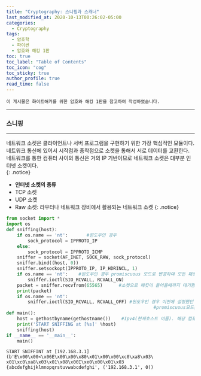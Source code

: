 ```yaml
---
title: "Cryptography: 스니핑과 스캐너"
last_modified_at: 2020-10-13T00:26:02-05:00
categories:
  - Cryptography
tags:
  - 암호학
  - 파이썬
  - 암호와 해킹 1판
toc: true 
toc_label: "Table of Contents"
toc_icon: "cog"
toc_sticky: true 
author_profile: true 
read_time: false 
---
```


`이 게시물은 화이트해커를 위한 암호와 해킹 1판을 참고하여 작성하였습니다.`

---
### 스니핑
---

네트워크 소켓은 클라이언트나 서버 프로그램을 구현하기 위한 가장 핵심적인 모듈이다.  
네트워크 통신에 있어서 시작점과 종착점으로 소켓을 통해서 서로 데이터를 교환한다.  
네트워크를 통한 컴퓨터 사이의 통신은 거의 IP 기반이므로 네트워크 소켓은 대부분 인터넷 소켓이다.  
{: .notice}

* **인터넷 소켓의 종류**
* TCP 소켓
* UDP 소켓
* Raw 소켓: 라우터나 네트워크 장비에서 활용되는 네트워크 소켓
{: .notice}

```python
from socket import *
import os
def sniffing(host):   
    if os.name == 'nt':       #윈도우인 경우
        sock_protocol = IPPROTO_IP
    else:
        sock_protocol = IPPROTO_ICMP 
    sniffer = socket(AF_INET, SOCK_RAW, sock_protocol)
    sniffer.bind((host, 0))
    sniffer.setsockopt(IPPROTO_IP, IP_HDRINCL, 1)
    if os.name == 'nt':    #윈도우인 경우 promiscuous 모드로 변경하여 모든 패킷 수신함
        sniffer.ioctl(SIO_RCVALL, RCVALL_ON)
    packet = sniffer.recvfrom(65565)      #소켓으로 패킷이 들어올때까지 대기함 65565바이트는 버퍼크기를 의미
    print(packet)
    if os.name == 'nt':
        sniffer.ioctl(SIO_RCVALL, RCVALL_OFF) #윈도우인 경우 이전에 설정했던
                                                       #promiscuous모드를 해제함
def main():
    host = gethostbyname(gethostname())    #Ipv4(현재호스트 이름). 해당 컴퓨터 IP주소 담김
    print('START SNIFFING at [%s]' %host)
    sniffing(host)
if __name__ == '__main__':
    main()
```
```
START SNIFFINT at [192.168.3.1]
(b'E\x00\x00<\x06E\x00\x00\x80\x01\x00\x00\xc0\xa8\x03\
x01\xc0\xa8\x03\x01\x08\x00I\xe0\x00\x01\x03
{abcdefghijklmnopqrstuvwabcdefghi', ('192.168.3.1', 0))
```